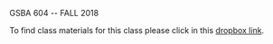 GSBA 604 -- FALL 2018

To find class materials for this class please click in this [dropbox link](https://www.dropbox.com/sh/1d40t8el3vfty63/AAAXVTQ1eK1xIDmLbit8G5Ama?dl=0).
